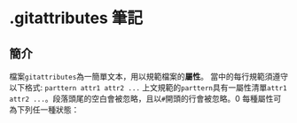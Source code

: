 # .gitattributes 筆記
## 簡介

檔案```gitattributes```為一簡單文本，用以規範檔案的**屬性**。
當中的每行規範須遵守以下格式:
 ```parttern attr1 attr2 ...```
上文規範的```parttern```具有一屬性清單```attr1 attr2 ...```。段落頭尾的空白會被忽略，且以```#```開頭的行會被忽略。0
每種屬性可為下列任一種狀態：
